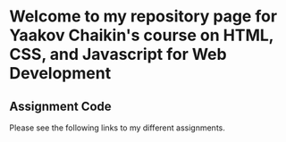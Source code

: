 # Welcome to my repository page for Yaakov Chaikin's course on HTML, CSS, and Javascript for Web Development

## Assignment Code
Please see the following links to my different assignments.
